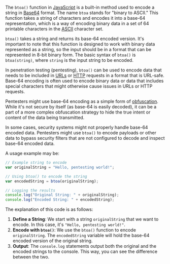 The `btoa()` function in [JavaScript](../programming/js.md) is a built-in method used to encode a string in [Base64](../misc/base64.md) format. The name `btoa` stands for "binary to ASCII." This function takes a string of characters and encodes it into a base-64 representation, which is a way of encoding binary data in a set of 64 printable characters in the [ASCII](../misc/ascii.md) character set.

`btoa()` takes a string and returns its base-64 encoded version. It's important to note that this function is designed to work with binary data represented as a string, so the input should be in a format that can be represented in 8-bit binary form. The basic syntax of `btoa()` is `btoa(string)`, where `string` is the input string to be encoded.

In penetration testing (pentesting), `btoa()` can be used to encode data that needs to be included in [URLs](../web/url.md) or [HTTP](../web/http.md) requests in a format that is URL-safe. Base-64 encoding is often used to encode binary data or data that includes special characters that might otherwise cause issues in URLs or HTTP requests.

Pentesters might use base-64 encoding as a simple form of [obfuscation](../security/obfuscation.md). While it's not secure by itself (as base-64 is easily decoded), it can be a part of a more complex obfuscation strategy to hide the true intent or content of the data being transmitted.

In some cases, security systems might not properly handle base-64 encoded data. Pentesters might use `btoa()` to encode payloads or other data to bypass security filters that are not configured to decode and inspect base-64 encoded data.

A usage example may be:

```javascript
// Example string to encode
var originalString = "Hello, pentesting world!";

// Using btoa() to encode the string
var encodedString = btoa(originalString);

// Logging the results
console.log("Original String: " + originalString);
console.log("Encoded String: " + encodedString);
```

The explanation of this code is as follows:

1. **Define a String**: We start with a string `originalString` that we want to encode. In this case, it's `"Hello, pentesting world!"`.
2. **Encode with `btoa()`**: We use the `btoa()` function to encode `originalString`. The `encodedString` variable will hold the base-64 encoded version of the original string.
3. **Output**: The `console.log` statements output both the original and the encoded strings to the console. This way, you can see the difference between the two.

